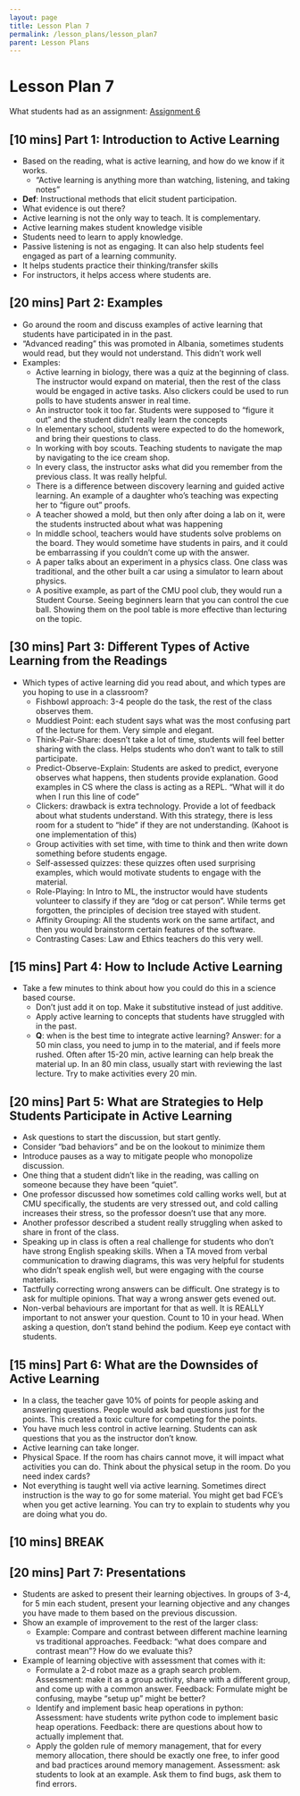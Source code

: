 ```yaml
---
layout: page
title: Lesson Plan 7
permalink: /lesson_plans/lesson_plan7
parent: Lesson Plans
---
```


# Lesson Plan 7
What students had as an assignment: [Assignment 6](/assignments/hw6)


## [10 mins] Part 1: Introduction to Active Learning
- Based on the reading, what is active learning, and how do we know if it works.
    - “Active learning is anything more than watching, listening, and taking notes”
- **Def**: Instructional methods that elicit student participation.
- What evidence is out there?
- Active learning is not the only way to teach. It is complementary. 
- Active learning makes student knowledge visible
- Students need to learn to apply knowledge. 
- Passive listening is not as engaging. It can also help students feel engaged as part of a learning community. 
- It helps students practice their thinking/transfer skills
- For instructors, it helps access where students are. 

## [20 mins] Part 2: Examples
- Go around the room and discuss examples of active learning that students have participated in in the past. 
- “Advanced reading” this was promoted in Albania, sometimes students would read, but they would not understand.  This didn’t work well
- Examples:
    - Active learning in biology, there was a quiz at the beginning of class.  The instructor would expand on material, then the rest of the class would be engaged in active tasks.  Also clickers could be used to run polls to have students answer in real time.  
    - An instructor took it too far. Students were supposed to “figure it out” and the student didn’t really learn the concepts
    - In elementary school, students were expected to do the homework, and bring their questions to class.  
    - In working with boy scouts.  Teaching students to navigate the map by navigating to the ice cream shop.
    - In every class, the instructor asks what did you remember from the previous class. It was really helpful. 
    - There is a difference between discovery learning and guided active learning.  An example of a daughter who’s teaching was expecting her to “figure out” proofs.
    - A teacher showed a mold, but then only after doing a lab on it, were the students instructed about what was happening
    - In middle school, teachers would have students solve problems on the board. They would sometime have students in pairs, and it could be embarrassing if you couldn’t come up with the answer. 
    - A paper talks about an experiment in a physics class. One class was traditional, and the other built a car using a simulator to learn about physics.
    - A positive example, as part of the CMU pool club, they would run a Student Course.  Seeing beginners learn that you can control the cue ball. Showing them on the pool table is more effective than lecturing on the topic. 


## [30 mins] Part 3: Different Types of Active Learning from the Readings 
- Which types of active learning did you read about, and which types are you hoping to use in a classroom?
    - Fishbowl approach: 3-4 people do the task, the rest of the class observes them.  
    - Muddiest Point: each student says what was the most confusing part of the lecture for them. Very simple and elegant.
    - Think-Pair-Share: doesn’t take a lot of time, students will feel better sharing with the class. Helps students who don’t want to talk to still participate. 
    - Predict-Observe-Explain: Students are asked to predict, everyone observes what happens, then students provide explanation.  Good examples in CS where the class is acting as a REPL. “What will it do when I run this line of code”
    - Clickers: drawback is extra technology. Provide a lot of feedback about what students understand. With this strategy, there is less room for a student to “hide” if they are not understanding.  (Kahoot is one implementation of this)
    - Group activities with set time, with time to think and then write down something before students engage. 
    - Self-assessed quizzes: these quizzes often used surprising examples, which would motivate students to engage with the material. 
    - Role-Playing: In Intro to ML, the instructor would have students volunteer to classify if they are “dog or cat person”. While terms get forgotten, the principles of decision tree stayed with student.
    - Affinity Grouping: All the students work on the same artifact, and then you would brainstorm certain features of the software. 
    - Contrasting Cases: Law and Ethics teachers do this very well.


## [15 mins] Part 4: How to Include Active Learning 
- Take a few minutes to think about how you could do this in a science based course.
    - Don’t just add it on top.  Make it substitutive instead of just additive. 
    - Apply active learning to concepts that students have struggled with in the past.
    - **Q**: when is the best time to integrate active learning? Answer: for a 50 min class, you need to jump in to the material, and if feels more rushed.   Often after 15-20 min, active learning can help break the material up.  In an 80 min class, usually start with reviewing the last lecture. Try to make activities every 20 min.

## [20 mins] Part 5: What are Strategies to Help Students Participate in Active Learning
- Ask questions to start the discussion, but start gently. 
- Consider “bad behaviors” and be on the lookout to minimize them
- Introduce pauses as a way to mitigate people who monopolize discussion. 
- One thing that a student didn’t like in the reading, was calling on someone because they have been “quiet”.  
- One professor discussed how sometimes cold calling works well, but at CMU specifically, the students are very stressed out, and cold calling increases their stress, so the professor doesn’t use that any more. 
- Another professor described a student really struggling when asked to share in front of the class. 
- Speaking up in class is often a real challenge for students who don’t have strong English speaking skills. When a TA moved from verbal communication to drawing diagrams, this was very helpful for students who didn’t speak english well, but were engaging with the course materials. 
- Tactfully correcting wrong answers can be difficult. One strategy is to ask for multiple opinions. That way a wrong answer gets evened out.  
- Non-verbal behaviours are important for that as well. It is REALLY important to not answer your question. Count to 10 in your head.  When asking a question, don’t stand behind the podium. Keep eye contact with students. 

## [15 mins] Part 6: What are the Downsides of Active Learning
- In a class, the teacher gave 10% of points for people asking and answering questions.  People would ask bad questions just for the points. This created a toxic culture for competing for the points. 
- You have much less control in active learning. Students can ask questions that you as the instructor don’t know. 
- Active learning can take longer. 
- Physical Space.  If the room has chairs cannot move, it will impact what activities you can do.  Think about the physical setup in the room.  Do you need index cards? 
- Not everything is taught well via active learning. Sometimes direct instruction is the way to go for some material. You might get bad FCE’s when you get active learning. You can try to explain to students why you are doing what you do.

## [10 mins] BREAK


## [20 mins] Part 7: Presentations
- Students are asked to present their learning objectives.  In groups of 3-4, for 5 min each student, present your learning objective and any changes you have made to them based on the previous discussion.  
- Show an example of improvement to the rest of the larger class:
    - Example: Compare and contrast between different machine learning vs traditional approaches. Feedback: “what does compare and contrast mean”? How do we evaluate this?
- Example of learning objective with assessment that comes with it:
    - Formulate a 2-d robot maze as a graph search problem. Assessment: make it as a group activity, share with a different group, and come up with a common answer. Feedback: Formulate might be confusing, maybe “setup up” might be better?
    - Identify and implement basic heap operations in python:  Assessment: have students write python code to implement basic heap operations. Feedback: there are questions about how to actually implement that.
    - Apply the golden rule of memory management, that for every memory allocation, there should be exactly one free, to infer good and bad practices around memory management.  Assessment: ask students to look at an example. Ask them to find bugs, ask them to find errors. 
